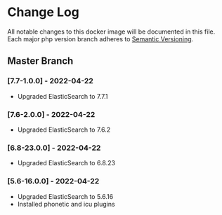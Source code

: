 # Change Log
All notable changes to this docker image will be documented in this file.
Each major php version branch adheres to [Semantic Versioning](http://semver.org/).

## Master Branch

### [7.7-1.0.0] - 2022-04-22
 - Upgraded ElasticSearch to 7.7.1

### [7.6-2.0.0] - 2022-04-22
 - Upgraded ElasticSearch to 7.6.2

### [6.8-23.0.0] - 2022-04-22
 - Upgraded ElasticSearch to 6.8.23

### [5.6-16.0.0] - 2022-04-22
 - Upgraded ElasticSearch to 5.6.16
 - Installed phonetic and icu plugins

